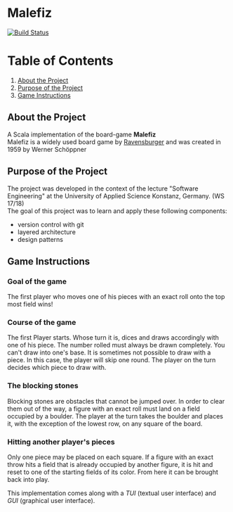 Malefiz
========================
[![Build Status](https://travis-ci.org/HuntedHunter/de.htwg.se.Malefiz.svg?branch=master)](https://travis-ci.org/HuntedHunter/de.htwg.se.Malefiz) 

# Table of Contents
1. [About the Project](#about-the-project)
1. [Purpose of the Project](#purpose-of-the-project)
1. [Game Instructions](#game-instructions)



## About the Project
A Scala implementation of the board-game **Malefiz**  
Malefiz is a widely used board game by [Ravensburger](https://www.ravensburger.de/start/index.html) and was created in 1959 by Werner Schöppner

## Purpose of the Project
The project was developed in the context of the lecture "Software Engineering" at the University of Applied Science Konstanz, Germany. (WS 17/18)  
The goal of this project was to learn and apply these following components:

* version control with git
* layered architecture
* design patterns

## Game Instructions
### Goal of the game
The first player who moves one of his pieces with an exact roll onto the top most field wins!

### Course of the game
The first Player starts. Whose turn it is, dices and draws accordingly with one of his piece. The number rolled must always be drawn completely. You can't draw into one's base. It is sometimes not possible to draw with a piece.  In this case, the player will skip one round. The player on the turn decides which piece to draw with.
### The blocking stones
Blocking stones are obstacles that cannot be jumped over. In order to clear them out of the way, a figure with an exact roll must land on a field occupied by a boulder. The player at the turn takes the boulder and places it, with the exception of the lowest row, on any square of the board. 
### Hitting another player's pieces
Only one piece may be placed on each square. If a figure with an exact throw hits a field that is already occupied by another figure, it is hit and reset to one of the starting fields of its color. From here it can be brought back into play.

This implementation comes along with a *TUI* (textual user interface) and *GUI* (graphical user interface).
